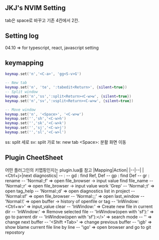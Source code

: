 ## JKJ's NVIM Setting

tab은 space로 바꾸고 기존 4칸에서 2칸.

## Setting log

04.10 => for typescript, react, javascript setting

## keymapping

```lua
keymap.set('n','<C-a>', 'gg<S-v>G')

-- New tab
keymap.set('n', 'te', ':tabedit<Return>', {silent=true})
-- Split window
keymap.set('n','ss',':split<Return><C-w>w', {silent=true})
keymap.set('n','sv',':vsplit<Return><C-w>w', {silent=true})

-- Move window
keymap.set('n', '<Space>', '<C-w>w')
keymap.set('','sh','<C-w>h')
keymap.set('','sk','<C-w>k')
keymap.set('','sj','<C-w>j')
keymap.set('','sl','<C-w>l')
```

ss: split 세로
sv: split 가로 
te: new tab
\<Space\>: 분활 화면 이동


## Plugin CheetSheet

어떤 플러그인의 키맵핑인지는 plugin.lua를 참고
|Mapping|Action|
|--|--|
|<Ctrl+j>|next diagnostics|
  --  : 
  -- gd :  find Ref, Def
  -- gp :  find Def
  -- gr :  rename
    -- 'Normal:;f' => open file_browser -> input value find file_name
  -- 'Normal:;r' => open file_browser -> input value work 'Grep'
  -- 'Normal:;t' => open tag_help
  -- 'Normal:;d' => open diagnostics list in project
  -- 'Normal:sf' => open file_browser
  -- 'Normal:;;' => open last_window
  -- 'Normal:\\' => open buffer -> history of openfile or tag
  -- 'InWindow:<Ctrl+w>' => input_value clear
  -- 'InWindow:<N>' => Create new file in current dir
  -- 'InWindow:<D>' => Remove selected file
  -- 'InWindow(open with 'sf'):<h>' => go to parrent dir
  -- 'InWindow(open with 'sf'):</>' => search mode
    -- '<Tab>' => change next buffer
  -- '<Shift +Tab>' => change previous buffer
    -- '\gb' => show blame current file line by line
  -- '\go' => open browser and go to git repostory

